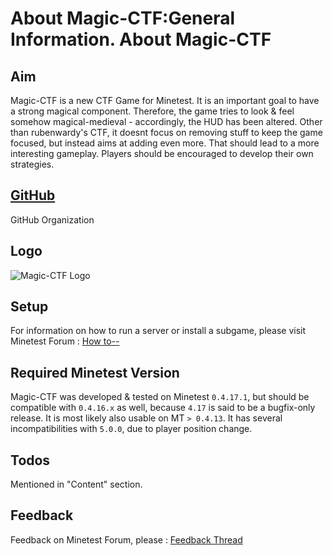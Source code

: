 About Magic-CTF:General Information.
About Magic-CTF
===============

Aim
---

Magic-CTF is a new CTF Game for Minetest. It is an important goal to have a strong magical component.
Therefore, the game tries to look & feel somehow magical-medieval - accordingly, the HUD has been altered.
Other than rubenwardy's CTF, it doesnt focus on removing stuff to keep the game focused, but instead aims at adding even more.
That should lead to a more interesting gameplay. Players should be encouraged to develop their own strategies.

[GitHub](deadlink)
------------------

GitHub Organization

Logo
----

![Magic-CTF Logo](magicctflogoultrares.png "Magic-CTF Logo")

Setup
-----

For information on how to run a server or install a subgame, please visit Minetest Forum : [How to--](dead)

Required Minetest Version
-------------------------

Magic-CTF was developed & tested on Minetest `0.4.17.1`, but should be compatible with `0.4.16.x` as well, because `4.17` is said to be a bugfix-only release. It is most likely also usable on MT `> 0.4.13`.
It has several incompatibilities with `5.0.0`, due to player position change.

Todos
-----

Mentioned in "Content" section.


Feedback
--------

Feedback on Minetest Forum, please : [Feedback Thread](jkk)